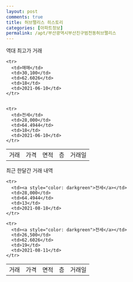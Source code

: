 ```yaml
---
layout: post
comments: true
title: 허브팰리스 히스토리
categories: [아파트정보]
permalink: /apt/부산광역시부산진구범천동허브팰리스
---
```


역대 최고가 거래
<table class="sortable">
    <tr>
      <td>거래</td>
      <td>가격</td>
      <td>면적</td>
      <td>층</td>
      <td>거래일</td>
    </tr>
    
    <tr>
      <td>매매</td>
      <td>30,100</td>
      <td>62.6026</td>
      <td>18</td>
      <td>2021-06-10</td>
    </tr>
        
    
    <tr>
      <td>전세</td>
      <td>28,000</td>
      <td>64.4944</td>
      <td>18</td>
      <td>2021-06-10</td>
    </tr>
        
    
</table>

최근 한달간 거래 내역

<font size='small'>
<table class="sortable">
    <tr>
      <td>거래</td>
      <td>가격</td>
      <td>면적</td>
      <td>층</td>
      <td>거래일</td>
    </tr>

    <tr>
      <td><a style="color: darkgreen">전세</a></td>
      <td>28,000</td>
      <td>64.4944</td>
      <td>13</td>
      <td>2021-08-18</td>
    </tr>
      
    <tr>
      <td><a style="color: darkgreen">전세</a></td>
      <td>26,500</td>
      <td>62.6026</td>
      <td>19</td>
      <td>2021-08-11</td>
    </tr>
      
</table>
</font>

